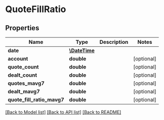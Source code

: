 # QuoteFillRatio

## Properties
Name | Type | Description | Notes
------------ | ------------- | ------------- | -------------
**date** | [**\DateTime**](\DateTime.md) |  | 
**account** | **double** |  | [optional] 
**quote_count** | **double** |  | [optional] 
**dealt_count** | **double** |  | [optional] 
**quotes_mavg7** | **double** |  | [optional] 
**dealt_mavg7** | **double** |  | [optional] 
**quote_fill_ratio_mavg7** | **double** |  | [optional] 

[[Back to Model list]](../README.md#documentation-for-models) [[Back to API list]](../README.md#documentation-for-api-endpoints) [[Back to README]](../README.md)


